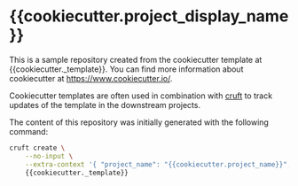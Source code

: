# {{cookiecutter.project_display_name}}

This is a sample repository created from the cookiecutter template at {{cookiecutter._template}}. You can find more information about cookiecutter at https://www.cookiecutter.io/.

Cookiecutter templates are often used in combination with [cruft](https://cruft.github.io/cruft/) to track updates of the template in the downstream projects.

The content of this repository was initially generated with the following command:

```bash
cruft create \
    --no-input \
    --extra-context '{ "project_name": "{{cookiecutter.project_name}}", "project_display_name": "{{cookiecutter.project_display_name}}" }' \
    {{cookiecutter._template}}
```

